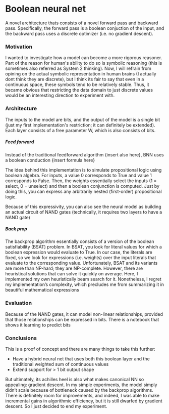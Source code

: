 # Boolean neural net

A novel architecture thats consists of a novel forward pass and backward pass. Specifically, the forward pass is a boolean conjuction of the input, and the backward pass uses a discrete optimizer (i.e. no gradient descent).

### Motivation
I wanted to investigate how a model can become a more rigorous reasoner. Part of the reason for human's ability to do so is symbolic reasoning (this is sometimes also referred as System 2 thinking). Now, I will refrain from opining on the actual symbolic representation in human brains (I actually dont think they are discrete), but I think its fair to say that even in a continuous space, these symbols tend to be relatively stable. Thus, it became obvious that restricting the data domain to just discrete values would be an interesting direction to experiment with.

### Architecture
The inputs to the model are bits, and the output of the model is a single bit (just my first implementation's restriction; it can definitely be extended). Each layer consists of a free parameter W, which is also consists of bits.

##### Feed forward

Instead of the traditional feedforward algorithm {insert also here}, BNN uses a boolean conduction {insert formula here}

The idea behind this implementation is to simulate propositional logic using boolean algebra. For inputs, a value 0 corresponds to True and value 1 corresponds to False. Then, the weights essentially select the inputs (1 = select, 0 = unselect) and then a boolean conjunction is computed. Just by doing this, you can express any arbitrarily nested (first-order) propositional logic. 

Because of this expressivity, you can also see the neural model as building an actual circuit of NAND gates (technically, it requires two layers to have a NAND gate)

##### Back prop
The backprop algorithm essentially consists of a version of the boolean satisfiability (BSAT) problem. In BSAT, you look for literal values for which a boolean expression would evaluate to True. In our case, the literals are fixed, so we look for expressions (i.e. weights) over the input literals that evaluate to the corresponding value. Unfortunately, BSAT and its variants are more than NP-hard; they are NP-complete. However, there are heuristical solutions that can solve it quickly on average. Here, I implemented my own heuristically beam search for it. Nonetheless, I regret my implementation’s complexity, which precludes me from summarizing it in beautiful mathematical expressions

### Evaluation
Because of the NAND gates, it can model non-linear relationships, provided that those relationships can be expressed in bits. There is a notebook that shows it learning to predict bits

### Conclusions
This is a proof of concept  and there are many things to take this further:
- Have a hybrid neural net that uses both this boolean layer and the traditional weighted sum of continuous values
- Extend support for > 1 bit output shape

But ultimately, its achilles heel is also what makes canonical NN so appealing: gradient descent. In my simple experiments, the model simply didn’t scale because of bottleneck caused by the backprop algorithms. There is definitely room for improvements, and indeed, I was able to make incremental gains in algorithmic efficiency, but it is still dwarfed by gradient descent. So I just decided to end my experiment.

